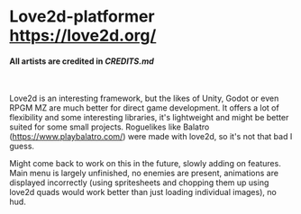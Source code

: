 # Love2d-platformer https://love2d.org/

#### All artists are credited in *CREDITS.md*

<br/>

Love2d is an interesting framework, but the likes of Unity, Godot or even RPGM MZ are much better for direct game development.
It offers a lot of flexibility and some interesting libraries, it's lightweight and might be better suited for some small projects. Roguelikes like Balatro (https://www.playbalatro.com/) were made with love2d, so it's not that bad I guess.


Might come back to work on this in the future, slowly adding on features. Main menu is largely unfinished, no enemies are present, animations are displayed incorrectly (using spritesheets and chopping them up using love2d quads would work better than just loading individual images), no hud.
